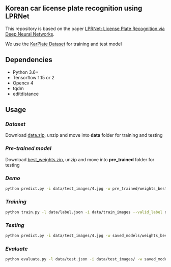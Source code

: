 ## **Korean car license plate recognition using LPRNet**
This repository is based on the paper  [LPRNet: License Plate Recognition via Deep Neural Networks](https://arxiv.org/pdf/1806.10447.pdf). 

We use the [KarPlate Dataset](http://pr.gachon.ac.kr/ALPR.html) for training and test model

## **Dependencies**
- Python 3.6+
- Tensorflow 1.15 or 2
- Opencv 4
- tqdm
- editdistance

## **Usage**
### *Dataset*
Download [data.zip](https://bit.ly/3egQ9jU), unzip and move into **data** folder for training and testing

### *Pre-trained model*
Download [best_weights.zip](https://bit.ly/2zt5hMc), unzip and move into **pre_trained** folder for testing

### *Demo*
```bash
python predict.py -i data/test_images/4.jpg -w pre_trained/weights_best.pb
```

### *Training*
```bash
python train.py -l data/label.json -i data/train_images --valid_label data/test.json --valid_img_dir data/test_images --save_weights_only --load_all 
```

### *Testing*
```bash
python predict.py -i data/test_images/4.jpg -w saved_models/weights_best.pb
```

### *Evaluate*
```bash
python evaluate.py -l data/test.json -i data/test_images/ -w saved_models/weights_best.pb
```

